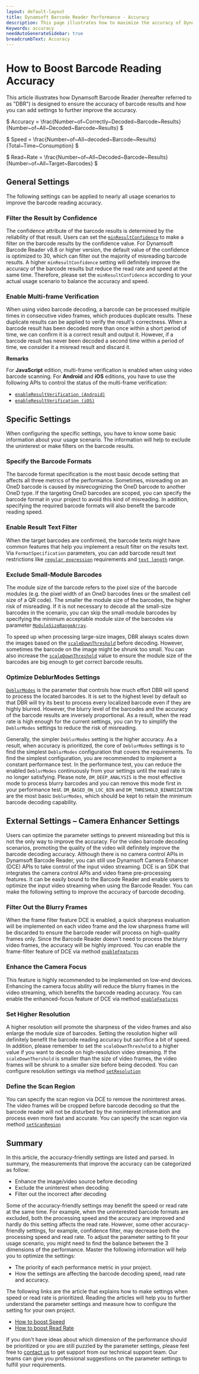 ```yaml
---
layout: default-layout
title: Dynamsoft Barcode Reader Performance - Accuracy
description: This page illustrates how to maximize the accuracy of Dynamsoft Barcode Reader
Keywords: accuracy
needAutoGenerateSidebar: true
breadcrumbText: Accuracy
---
```


<script src="https://cdn.mathjax.org/mathjax/latest/MathJax.js?config=TeX-AMS-MML_HTMLorMML" type="text/javascript"></script>

<script type="text/x-mathjax-config">

    MathJax.Hub.Config({

        tex2jax: {

        skipTags: ['script', 'noscript', 'style', 'textarea', 'pre'],

        inlineMath: [['$','$']]

        }

    });

</script>

# How to Boost Barcode Reading Accuracy

This article illustrates how Dynamsoft Barcode Reader (hereafter referred to as "DBR") is designed to ensure the accuracy of barcode results and how you can add settings to further improve the accuracy.

$ Accuracy = \frac{Number~of~Correctly~Decoded~Barcode~Results}{Number~of~All~Decoded~Barcode~Results} $

$ Speed = \frac{Number~of~All~decoded~Barcode~Results}{Total~Time~Consumption} $

$ Read~Rate = \frac{Number~of~All~Decoded~Barcode~Results}{Number~of~All~Target~Barcodes} $

## General Settings

The following settings can be applied to nearly all usage scenarios to improve the barcode reading accuracy.

### Filter the Result by Confidence

The confidence attribute of the barcode results is determined by the reliability of that result. Users can set the [`minResultConfidence`]({{site.parameters_reference}}min-result-confidence.html) to make a filter on the barcode results by the confidence value. For Dynamsoft Barcode Reader v8.8 or higher version, the default value of the confidence is optimized to 30, which can filter out the majority of misreading barcode results. A higher `minResultConfidence` setting will definitely improve the accuracy of the barcode results but reduce the read rate and speed at the same time. Therefore, please set the `minResultConfidence` according to your actual usage scenario to balance the accuracy and speed.

### Enable Multi-frame Verification

When using video barcode decoding, a barcode can be processed multiple times in consecutive video frames, which produces duplicate results. These duplicate results can be applied to verify the result's correctness. When a barcode result has been decoded more than once within a short period of time, we can confirm it is a correct result and output it. However, if a barcode result has never been decoded a second time within a period of time, we consider it a misread result and discard it.

**Remarks**

For **JavaScript** edition, multi-frame verification is enabled when using video barcode scanning. For **Android** and **iOS** editions, you have to use the following APIs to control the status of the multi-frame verification:

- [`enableResultVerification (Android)`]({{site.android_api}}primary-result.html#enableresultverification)
- [`enableResultVerification (iOS)`]({{site.oc_api}}primary-result.html#enableresultverification)

## Specific Settings

When configuring the specific settings, you have to know some basic information about your usage scenario. The information will help to exclude the uninterest or make filters on the barcode results.

### Specify the Barcode Formats

The barcode format specification is the most basic decode setting that affects all three metrics of the performance. Sometimes, misreading on an OneD barcode is caused by misrecognizing the OneD barcode to another OneD type. If the targeting OneD barcodes are scoped, you can specify the barcode format in your project to avoid this kind of misreading. In addition, specifying the required barcode formats will also benefit the barcode reading speed.

### Enable Result Text Filter

When the target barcodes are confirmed, the barcode texts might have common features that help you implement a result filter on the results text. Via `FormatSpecification` parameters, you can add barcode result text restrictions like [`regular expression`]({{site.parameters_reference}}barcode-text-regex-pattern.html) requirements and [`text length`]({{site.parameters_reference}}barcode-text-length-range-array.html) range.

### Exclude Small-Module Barcodes

The module size of the barcode refers to the pixel size of the barcode modules (e.g. the pixel width of an OneD barcodes lines or the smallest cell size of a QR code). The smaller the module size of the barcodes, the higher risk of misreading. If it is not necessary to decode all the small-size barcodes in the scenario, you can skip the small-module barcodes by specifying the minimum acceptable module size of the barcodes via parameter [`ModuleSizeRangeArray`]({{site.parameters_reference}}module-size-range-array.html).

To speed up when processing large-size images, DBR always scales down the images based on the [`scaleDownThreshold`]({{site.parameters_reference}}scale-down-threshold.html) before decoding. However, sometimes the barcode on the image might be shrunk too small. You can also increase the [`scaleDownThreshold`]({{site.parameters_reference}}scale-down-threshold.html) value to ensure the module size of the barcodes are big enough to get correct barcode results.

### Optimize DeblurModes Settings

[`DeblurModes`]({{site.parameters_reference}}deblur-modes.html) is the parameter that controls how much effort DBR will spend to process the located barcodes. It is set to the highest level by default so that DBR will try its best to process every localized barcode even if they are highly blurred. However, the blurry level of the barcodes and the accuracy of the barcode results are inversely proportional. As a result, when the read rate is high enough for the current settings, you can try to simplify the `DeblurModes` settings to reduce the risk of misreading.

Generally, the simpler `DeblurModes` setting is the higher accuracy. As a result, when accuracy is prioritized, the core of `DeblurModes` settings is to find the simplest `DeblurModes` configuration that covers the requirements. To find the simplest configuration, you are recommended to implement a constant performance test. In the performance test, you can reduce the enabled `DeblurModes` continuously from your settings until the read rate is no longer satisfying. Please note, `DM_DEEP_ANALYSIS` is the most effective mode to process blurry barcodes and you can remove this mode first in your performance test. `DM_BASED_ON_LOC_BIN` and `DM_THRESHOLD_BINARIZATION` are the most basic `DeblurModes`, which should be kept to retain the minimum barcode decoding capability.

## External Settings – Camera Enhancer Settings

Users can optimize the parameter settings to prevent misreading but this is not the only way to improve the accuracy. For the video barcode decoding scenarios, promoting the quality of the video will definitely improve the barcode decoding accuracy. Although there is no camera control APIs in Dynamsoft Barcode Reader, you can still use Dynamsoft Camera Enhancer (DCE) APIs to take control of the input video streaming. DCE is an SDK that integrates the camera control APIs and video frame pre-processing features. It can be easily bound to the Barcode Reader and enable users to optimize the input video streaming when using the Barcode Reader. You can make the following setting to improve the accuracy of barcode decoding.

### Filter Out the Blurry Frames

When the frame filter feature DCE is enabled, a quick sharpness evaluation will be implemented on each video frame and the low sharpness frame will be discarded to ensure the barcode reader will process on high-quality frames only. Since the Barcode Reader doesn't need to process the blurry video frames, the accuracy will be highly improved. You can enable the frame-filter feature of DCE via method <a href="https://www.dynamsoft.com/camera-enhancer/docs/programming/android/primary-api/camera-enhancer.html?ver=latest#enablefeatures" target="_blank">`enableFeatures`</a>

### Enhance the Camera Focus

This feature is highly recommended to be implemented on low-end devices. Enhancing the camera focus ability will reduce the blurry frames in the video streaming, which benefits the barcode reading accuracy. You can enable the enhanced-focus feature of DCE via method <a href="https://www.dynamsoft.com/camera-enhancer/docs/programming/android/primary-api/camera-enhancer.html?ver=latest#enablefeatures" target="_blank">`enableFeatures`</a>

### Set Higher Resolution

A higher resolution will promote the sharpness of the video frames and also enlarge the module size of barcodes. Setting the resolution higher will definitely benefit the barcode reading accuracy but sacrifice a bit of speed. In addition, please remember to set the `scaleDownThreshold` to a higher value if you want to decode on high-resolution video streaming. If the `scaleDownThershold` is smaller than the size of video frames, the video frames will be shrunk to a smaller size before being decoded. You can configure resolution settings via method <a href="https://www.dynamsoft.com/camera-enhancer/docs/programming/android/primary-api/camera-enhancer.html?ver=latest#setresolution" target="_blank">`setResolution`</a>

### Define the Scan Region

You can specify the scan region via DCE to remove the noninterest areas. The video frames will be cropped before barcode decoding so that the barcode reader will not be disturbed by the noninterest information and process even more fast and accurate. You can specify the scan region via method <a href="https://www.dynamsoft.com/camera-enhancer/docs/programming/android/primary-api/camera-enhancer.html?ver=latest#setscanregion" target="_blank">`setScanRegion`</a>

## Summary

In this article, the accuracy-friendly settings are listed and parsed. In summary, the measurements that improve the accuracy can be categorized as follow:

- Enhance the image/video source before decoding
- Exclude the uninterest when decoding
- Filter out the incorrect after decoding

Some of the accuracy-friendly settings may benefit the speed or read rate at the same time. For example, when the uninterested barcode formats are excluded, both the processing speed and the accuracy are improved and hardly do this setting affects the read rate. However, some other accuracy-friendly settings, for example, confidence filter, may decrease both the processing speed and read rate. To adjust the parameter setting to fit your usage scenario, you might need to find the balance between the 3 dimensions of the performance. Master the following information will help you to optimize the settings:

- The priority of each performance metric in your project.
- How the settings are affecting the barcode decoding speed, read rate and accuracy.

The following links are the article that explains how to make settings when speed or read rate is prioritized. Reading the articles will help you to further understand the parameter settings and measure how to configure the setting for your own project.

- [How to boost Speed](speed.md)
- [How to boost Read Rate](read-rate.md)

If you don't have ideas about which dimension of the performance should be prioritized or you are still puzzled by the parameter settings, please feel free to <a href="https://www.dynamsoft.com/company/contact/" target="_blank">contact us</a> to get support from our technical support team. Our teams can give you professional suggestions on the parameter settings to fulfill your requirements.
